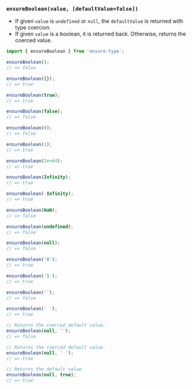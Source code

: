 ### `ensureBoolean(value, [defaultValue=false])`

* If given `value` is `undefined` or `null`, the `defaultValue` is returned with type coercion.
* If given `value` is a boolean, it is returned back. Otherwise, returns the coerced value.

```js
import { ensureBoolean } from 'ensure-type';

ensureBoolean();
// => false

ensureBoolean({});
// => true

ensureBoolean(true);
// => true

ensureBoolean(false);
// => false

ensureBoolean(0);
// => false

ensureBoolean(1);
// => true

ensureBoolean(2e+64);
// => true

ensureBoolean(Infinity);
// => true

ensureBoolean(-Infinity);
// => true

ensureBoolean(NaN);
// => false

ensureBoolean(undefined);
// => false

ensureBoolean(null);
// => false

ensureBoolean('0');
// => true

ensureBoolean('1');
// => true

ensureBoolean('');
// => false

ensureBoolean(' ');
// => true

// Returns the coerced default value.
ensureBoolean(null, '');
// => false

// Returns the coerced default value.
ensureBoolean(null, ' ');
// => true

// Returns the default value.
ensureBoolean(null, true);
// => true
```
